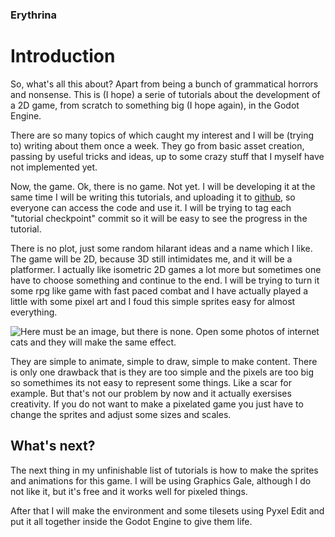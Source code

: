 ### Erythrina
# Introduction

So, what's all this about? Apart from being a bunch of grammatical horrors and nonsense. This is (I hope) a serie of tutorials about the development of a 2D game, from scratch to something big (I hope again), in the Godot Engine. 

There are so many topics of which caught my interest and I will be (trying to) writing about them once a week. They go from basic asset creation, passing by useful tricks and ideas, up to some crazy stuff that I myself have not implemented yet. 

Now, the game. Ok, there is no game. Not yet. I will be developing it at the same time I will be writing this tutorials, and uploading it to [github](https://github.com/jbat1jumper/erythrina), so everyone can access the code and use it. I will be trying to tag each "tutorial checkpoint" commit so it will be easy to see the progress in the tutorial. 

There is no plot, just some random hilarant ideas and a name which I like. The game will be 2D, because 3D still intimidates me, and it will be a platformer. I actually like isometric 2D games a lot more but sometimes one have to choose something and continue to the end. I will be trying to turn it some rpg like game with fast paced combat and I have actually played a little with some pixel art and I foud this simple sprites easy for almost everything.

![Here must be an image, but there is none. Open some photos of internet cats and they will make the same effect.](http://i.gyazo.com/d3b9d74043cdfb1fe4bdff9b1343e6a3.png) 

They are simple to animate, simple to draw, simple to make content. There is only one drawback that is they are too simple and the pixels are too big so somethimes its not easy to represent some things. Like a scar for example. But that's not our problem by now and it actually exersises creativity. If you do not want to make a pixelated game you just have to change the sprites and adjust some sizes and scales.

## What's next?

The next thing in my unfinishable list of tutorials is how to make the sprites and animations for this game. I will be using Graphics Gale, although I do not like it, but it's free and it works well for pixeled things.

After that I will make the environment and some tilesets using Pyxel Edit and put it all together inside the Godot Engine to give them life.